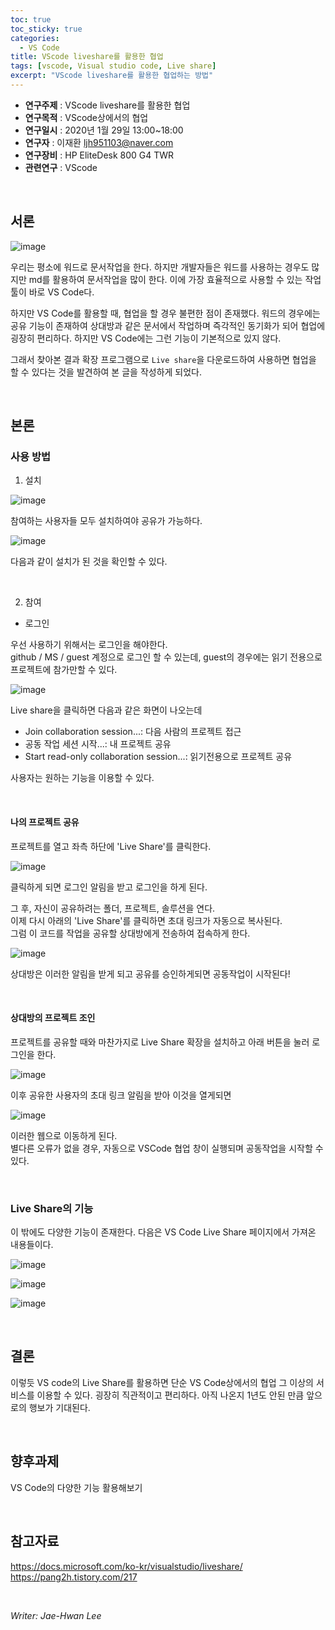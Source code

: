 ```yaml
---
toc: true
toc_sticky: true
categories:
  - VS Code
title: VScode liveshare를 활용한 협업
tags: [vscode, Visual studio code, Live share]
excerpt: "VScode liveshare를 활용한 협업하는 방법"
---
```


* **연구주제** : VScode liveshare를 활용한 협업
* **연구목적** : VScode상에서의 협업
* **연구일시** : 2020년 1월 29일 13:00~18:00
* **연구자** : 이재환 <ljh951103@naver.com>
* **연구장비** : HP EliteDesk 800 G4 TWR
* **관련연구** : VScode

<br/>

## 서론

![image](https://user-images.githubusercontent.com/57826388/73716645-ef8f5c00-475a-11ea-9070-1a19cce90f82.png)

우리는 평소에 워드로 문서작업을 한다. 하지만 개발자들은 워드를 사용하는 경우도 많지만 md를 활용하여 문서작업을 많이 한다. 이에 가장 효율적으로 사용할 수 있는 작업 툴이 바로 VS Code다. 

하지만 VS Code를 활용할 때, 협업을 할 경우 불편한 점이 존재했다. 워드의 경우에는 공유 기능이 존재하여 상대방과 같은 문서에서 작업하며 즉각적인 동기화가 되어 협업에 굉장히 편리하다. 하지만 VS Code에는 그런 기능이 기본적으로 있지 않다.

그래서 찾아본 결과 확장 프로그램으로 `Live share`을 다운로드하여 사용하면 협업을 할 수 있다는 것을 발견하여 본 글을 작성하게 되었다.

<br/>

## 본론

### **사용 방법**

1. 설치

![image](https://user-images.githubusercontent.com/57826388/73716738-409f5000-475b-11ea-8230-87cf06be53cf.png)

참여하는 사용자들 모두 설치하여야 공유가 가능하다.

![image](https://user-images.githubusercontent.com/57826388/73716878-9bd14280-475b-11ea-9226-732e6df59ecc.png)

다음과 같이 설치가 된 것을 확인할 수 있다.

<br/>

2. 참여

- 로그인

우선 사용하기 위해서는 로그인을 해야한다.  
github / MS / guest 계정으로 로그인 할 수 있는데, guest의 경우에는 읽기 전용으로 프로젝트에 참가만할 수 있다.

![image](https://user-images.githubusercontent.com/57826388/73716940-c58a6980-475b-11ea-90b1-8734d660144b.png)

Live share을 클릭하면 다음과 같은 화면이 나오는데  
- Join collaboration session...: 다음 사람의 프로젝트 접근
- 공동 작업 세션 시작...: 내 프로젝트 공유
- Start read-only collaboration session...: 읽기전용으로 프로젝트 공유

사용자는 원하는 기능을 이용할 수 있다.

<br/>

#### 나의 프로젝트 공유

프로젝트를 열고 좌측 하단에 'Live Share'를 클릭한다.

![image](https://user-images.githubusercontent.com/57826388/73717361-edc69800-475c-11ea-9c3a-fbe6a992016d.png)

클릭하게 되면 로그인 알림을 받고 로그인을 하게 된다.

그 후, 자신이 공유하려는 폴더, 프로젝트, 솔루션을 연다.  
이제 다시 아래의 'Live Share'를 클릭하면 초대 링크가 자동으로 복사된다.  
그럼 이 코드를 작업을 공유할 상대방에게 전송하여 접속하게 한다.

![image](https://user-images.githubusercontent.com/57826388/73717542-7ba28300-475d-11ea-84dd-a701701a854f.png)

상대방은 이러한 알림을 받게 되고 공유를 승인하게되면 공동작업이 시작된다!

<br/>

#### 상대방의 프로젝트 조인

프로젝트를 공유할 때와 마찬가지로 Live Share 확장을 설치하고 아래 버튼을 눌러 로그인을 한다.

![image](https://user-images.githubusercontent.com/57826388/73717361-edc69800-475c-11ea-9c3a-fbe6a992016d.png)

이후 공유한 사용자의 초대 링크 알림을 받아 이것을 열게되면

![image](https://user-images.githubusercontent.com/57826388/73717717-e9e74580-475d-11ea-9cc6-d29566a5a2f3.png)

이러한 웹으로 이동하게 된다.  
별다른 오류가 없을 경우, 자동으로 VSCode 협업 창이 실행되며 공동작업을 시작할 수 있다.

<br/>

### **Live Share의 기능**

이 밖에도 다양한 기능이 존재한다. 다음은 VS Code Live Share 페이지에서 가져온 내용들이다.

![image](https://user-images.githubusercontent.com/57826388/73717966-93c6d200-475e-11ea-99cb-6d86de965ac3.png)

![image](https://user-images.githubusercontent.com/57826388/73718080-d8526d80-475e-11ea-8677-e497f08e0358.png)

![image](https://user-images.githubusercontent.com/57826388/73718145-09cb3900-475f-11ea-94df-87ea8b64f4ae.png)

<br/>

## 결론

이렇듯 VS code의 Live Share를 활용하면 단순 VS Code상에서의 협업 그 이상의 서비스를 이용할 수 있다. 굉장히 직관적이고 편리하다. 아직 나온지 1년도 안된 만큼 앞으로의 행보가 기대된다.

<br/>

## 향후과제

VS Code의 다양한 기능 활용해보기

<br/>

## 참고자료

<https://docs.microsoft.com/ko-kr/visualstudio/liveshare/>  
<https://pang2h.tistory.com/217>

<br/>

*Writer: Jae-Hwan Lee*          
